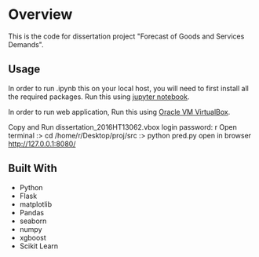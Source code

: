 # Overview

This is the code for dissertation project "Forecast of Goods and Services Demands".

## Usage

In order to run .ipynb this on your local host, you will need to first install all the required packages.
Run this using [jupyter notebook](http://jupyter.readthedocs.io/en/latest/install.html).

In order to run web application, Run this using [Oracle VM VirtualBox](https://www.virtualbox.org).

Copy and Run dissertation_2016HT13062.vbox
login password: r
Open terminal
:> cd /home/r/Desktop/proj/src
:> python pred.py
open in browser http://127.0.0.1:8080/

## Built With

* Python
* Flask
* matplotlib
* Pandas
* seaborn 
* numpy 
* xgboost
* Scikit Learn
